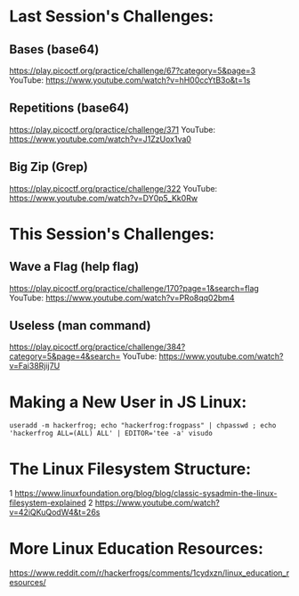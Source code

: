 # Last Session's Challenges:
## Bases (base64)
https://play.picoctf.org/practice/challenge/67?category=5&page=3
YouTube:
https://www.youtube.com/watch?v=hH00ccYtB3o&t=1s

## Repetitions (base64)
https://play.picoctf.org/practice/challenge/371
YouTube:
https://www.youtube.com/watch?v=J1ZzUox1va0

## Big Zip (Grep)
https://play.picoctf.org/practice/challenge/322
YouTube:
https://www.youtube.com/watch?v=DY0p5_Kk0Rw

# This Session's Challenges:
## Wave a Flag (help flag)
https://play.picoctf.org/practice/challenge/170?page=1&search=flag
YouTube:
https://www.youtube.com/watch?v=PRo8qq02bm4

## Useless (man command)
https://play.picoctf.org/practice/challenge/384?category=5&page=4&search=
YouTube:
https://www.youtube.com/watch?v=Fai38Rjij7U

# Making a New User in JS Linux:
```
useradd -m hackerfrog; echo "hackerfrog:frogpass" | chpasswd ; echo 'hackerfrog ALL=(ALL) ALL' | EDITOR='tee -a' visudo
```

# The Linux Filesystem Structure:
1
https://www.linuxfoundation.org/blog/blog/classic-sysadmin-the-linux-filesystem-explained
2
https://www.youtube.com/watch?v=42iQKuQodW4&t=26s

# More Linux Education Resources:
https://www.reddit.com/r/hackerfrogs/comments/1cydxzn/linux_education_resources/

